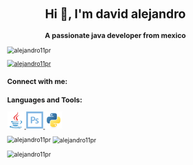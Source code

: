 <h1 align="center">Hi 👋, I'm david alejandro</h1>
<h3 align="center">A passionate java developer from mexico</h3>

<p align="left"> <img src="https://komarev.com/ghpvc/?username=alejandro11pr&label=Profile%20views&color=0e75b6&style=flat" alt="alejandro11pr" /> </p>

<p align="left"> <a href="https://github.com/ryo-ma/github-profile-trophy"><img src="https://github-profile-trophy.vercel.app/?username=alejandro11pr" alt="alejandro11pr" /></a> </p>

<h3 align="left">Connect with me:</h3>
<p align="left">
</p>

<h3 align="left">Languages and Tools:</h3>
<p align="left"> <a href="https://www.java.com" target="_blank" rel="noreferrer"> <img src="https://raw.githubusercontent.com/devicons/devicon/master/icons/java/java-original.svg" alt="java" width="40" height="40"/> </a> <a href="https://www.photoshop.com/en" target="_blank" rel="noreferrer"> <img src="https://raw.githubusercontent.com/devicons/devicon/master/icons/photoshop/photoshop-line.svg" alt="photoshop" width="40" height="40"/> </a> <a href="https://www.python.org" target="_blank" rel="noreferrer"> <img src="https://raw.githubusercontent.com/devicons/devicon/master/icons/python/python-original.svg" alt="python" width="40" height="40"/> </a> </p>

<p><img align="left" src="https://github-readme-stats.vercel.app/api/top-langs?username=alejandro11pr&show_icons=true&locale=en&layout=compact" alt="alejandro11pr" /></p>

<p>&nbsp;<img align="center" src="https://github-readme-stats.vercel.app/api?username=alejandro11pr&show_icons=true&locale=en" alt="alejandro11pr" /></p>

<p><img align="center" src="https://github-readme-streak-stats.herokuapp.com/?user=alejandro11pr&" alt="alejandro11pr" /></p>
